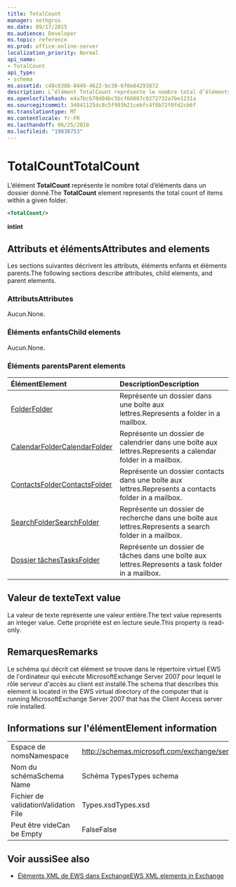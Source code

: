 ```yaml
---
title: TotalCount
manager: sethgros
ms.date: 09/17/2015
ms.audience: Developer
ms.topic: reference
ms.prod: office-online-server
localization_priority: Normal
api_name:
- TotalCount
api_type:
- schema
ms.assetid: c48c6388-8449-4622-bc38-6f0e84293872
description: L’élément TotalCount représente le nombre total d’éléments dans un dossier donné.
ms.openlocfilehash: e4a7bcb70d04bc5bcf66087c0272732a7be1231a
ms.sourcegitcommit: 34041125dc8c5f993b21cebfc4f8b72f0fd2cb6f
ms.translationtype: MT
ms.contentlocale: fr-FR
ms.lasthandoff: 06/25/2018
ms.locfileid: "19838753"
---
```

# <a name="totalcount"></a><span data-ttu-id="9e53b-103">TotalCount</span><span class="sxs-lookup"><span data-stu-id="9e53b-103">TotalCount</span></span>

<span data-ttu-id="9e53b-104">L’élément **TotalCount** représente le nombre total d’éléments dans un dossier donné.</span><span class="sxs-lookup"><span data-stu-id="9e53b-104">The **TotalCount** element represents the total count of items within a given folder.</span></span> 
  
```xml
<TotalCount/>
```

 <span data-ttu-id="9e53b-105">**int**</span><span class="sxs-lookup"><span data-stu-id="9e53b-105">**int**</span></span>
## <a name="attributes-and-elements"></a><span data-ttu-id="9e53b-106">Attributs et éléments</span><span class="sxs-lookup"><span data-stu-id="9e53b-106">Attributes and elements</span></span>

<span data-ttu-id="9e53b-107">Les sections suivantes décrivent les attributs, éléments enfants et éléments parents.</span><span class="sxs-lookup"><span data-stu-id="9e53b-107">The following sections describe attributes, child elements, and parent elements.</span></span>
  
### <a name="attributes"></a><span data-ttu-id="9e53b-108">Attributs</span><span class="sxs-lookup"><span data-stu-id="9e53b-108">Attributes</span></span>

<span data-ttu-id="9e53b-109">Aucun.</span><span class="sxs-lookup"><span data-stu-id="9e53b-109">None.</span></span>
  
### <a name="child-elements"></a><span data-ttu-id="9e53b-110">Éléments enfants</span><span class="sxs-lookup"><span data-stu-id="9e53b-110">Child elements</span></span>

<span data-ttu-id="9e53b-111">Aucun.</span><span class="sxs-lookup"><span data-stu-id="9e53b-111">None.</span></span>
  
### <a name="parent-elements"></a><span data-ttu-id="9e53b-112">Éléments parents</span><span class="sxs-lookup"><span data-stu-id="9e53b-112">Parent elements</span></span>

|<span data-ttu-id="9e53b-113">**Élément**</span><span class="sxs-lookup"><span data-stu-id="9e53b-113">**Element**</span></span>|<span data-ttu-id="9e53b-114">**Description**</span><span class="sxs-lookup"><span data-stu-id="9e53b-114">**Description**</span></span>|
|:-----|:-----|
|[<span data-ttu-id="9e53b-115">Folder</span><span class="sxs-lookup"><span data-stu-id="9e53b-115">Folder</span></span>](folder.md) <br/> |<span data-ttu-id="9e53b-116">Représente un dossier dans une boîte aux lettres.</span><span class="sxs-lookup"><span data-stu-id="9e53b-116">Represents a folder in a mailbox.</span></span>  <br/> |
|[<span data-ttu-id="9e53b-117">CalendarFolder</span><span class="sxs-lookup"><span data-stu-id="9e53b-117">CalendarFolder</span></span>](calendarfolder.md) <br/> |<span data-ttu-id="9e53b-118">Représente un dossier de calendrier dans une boîte aux lettres.</span><span class="sxs-lookup"><span data-stu-id="9e53b-118">Represents a calendar folder in a mailbox.</span></span>  <br/> |
|[<span data-ttu-id="9e53b-119">ContactsFolder</span><span class="sxs-lookup"><span data-stu-id="9e53b-119">ContactsFolder</span></span>](contactsfolder.md) <br/> |<span data-ttu-id="9e53b-120">Représente un dossier contacts dans une boîte aux lettres.</span><span class="sxs-lookup"><span data-stu-id="9e53b-120">Represents a contacts folder in a mailbox.</span></span>  <br/> |
|[<span data-ttu-id="9e53b-121">SearchFolder</span><span class="sxs-lookup"><span data-stu-id="9e53b-121">SearchFolder</span></span>](searchfolder.md) <br/> |<span data-ttu-id="9e53b-122">Représente un dossier de recherche dans une boîte aux lettres.</span><span class="sxs-lookup"><span data-stu-id="9e53b-122">Represents a search folder in a mailbox.</span></span>  <br/> |
|[<span data-ttu-id="9e53b-123">Dossier tâches</span><span class="sxs-lookup"><span data-stu-id="9e53b-123">TasksFolder</span></span>](tasksfolder.md) <br/> |<span data-ttu-id="9e53b-124">Représente un dossier de tâches dans une boîte aux lettres.</span><span class="sxs-lookup"><span data-stu-id="9e53b-124">Represents a task folder in a mailbox.</span></span>  <br/> |
   
## <a name="text-value"></a><span data-ttu-id="9e53b-125">Valeur de texte</span><span class="sxs-lookup"><span data-stu-id="9e53b-125">Text value</span></span>

<span data-ttu-id="9e53b-126">La valeur de texte représente une valeur entière.</span><span class="sxs-lookup"><span data-stu-id="9e53b-126">The text value represents an integer value.</span></span> <span data-ttu-id="9e53b-127">Cette propriété est en lecture seule.</span><span class="sxs-lookup"><span data-stu-id="9e53b-127">This property is read-only.</span></span>
  
## <a name="remarks"></a><span data-ttu-id="9e53b-128">Remarques</span><span class="sxs-lookup"><span data-stu-id="9e53b-128">Remarks</span></span>

<span data-ttu-id="9e53b-129">Le schéma qui décrit cet élément se trouve dans le répertoire virtuel EWS de l'ordinateur qui exécute MicrosoftExchange Server 2007 pour lequel le rôle serveur d'accès au client est installé.</span><span class="sxs-lookup"><span data-stu-id="9e53b-129">The schema that describes this element is located in the EWS virtual directory of the computer that is running MicrosoftExchange Server 2007 that has the Client Access server role installed.</span></span>
  
## <a name="element-information"></a><span data-ttu-id="9e53b-130">Informations sur l'élément</span><span class="sxs-lookup"><span data-stu-id="9e53b-130">Element information</span></span>

|||
|:-----|:-----|
|<span data-ttu-id="9e53b-131">Espace de noms</span><span class="sxs-lookup"><span data-stu-id="9e53b-131">Namespace</span></span>  <br/> |http://schemas.microsoft.com/exchange/services/2006/types  <br/> |
|<span data-ttu-id="9e53b-132">Nom du schéma</span><span class="sxs-lookup"><span data-stu-id="9e53b-132">Schema Name</span></span>  <br/> |<span data-ttu-id="9e53b-133">Schéma Types</span><span class="sxs-lookup"><span data-stu-id="9e53b-133">Types schema</span></span>  <br/> |
|<span data-ttu-id="9e53b-134">Fichier de validation</span><span class="sxs-lookup"><span data-stu-id="9e53b-134">Validation File</span></span>  <br/> |<span data-ttu-id="9e53b-135">Types.xsd</span><span class="sxs-lookup"><span data-stu-id="9e53b-135">Types.xsd</span></span>  <br/> |
|<span data-ttu-id="9e53b-136">Peut être vide</span><span class="sxs-lookup"><span data-stu-id="9e53b-136">Can be Empty</span></span>  <br/> |<span data-ttu-id="9e53b-137">False</span><span class="sxs-lookup"><span data-stu-id="9e53b-137">False</span></span>  <br/> |
   
## <a name="see-also"></a><span data-ttu-id="9e53b-138">Voir aussi</span><span class="sxs-lookup"><span data-stu-id="9e53b-138">See also</span></span>



- [<span data-ttu-id="9e53b-139">Éléments XML de EWS dans Exchange</span><span class="sxs-lookup"><span data-stu-id="9e53b-139">EWS XML elements in Exchange</span></span>](ews-xml-elements-in-exchange.md)

